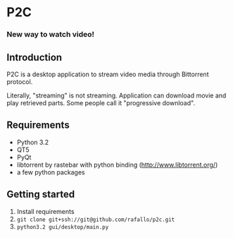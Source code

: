 P2C
===

### New way to watch video!

## Introduction

P2C is a desktop application to stream video media through Bittorrent protocol.

Literally, "streaming" is not streaming.
Application can download movie and play retrieved parts. Some people call it "progressive download".

## Requirements

- Python 3.2
- QT5
- PyQt
- libtorrent by rastebar with python binding (http://www.libtorrent.org/)
- a few python packages

## Getting started

1. Install requirements
1. ```git clone git+ssh://git@github.com/rafallo/p2c.git```
1. ```python3.2 gui/desktop/main.py```